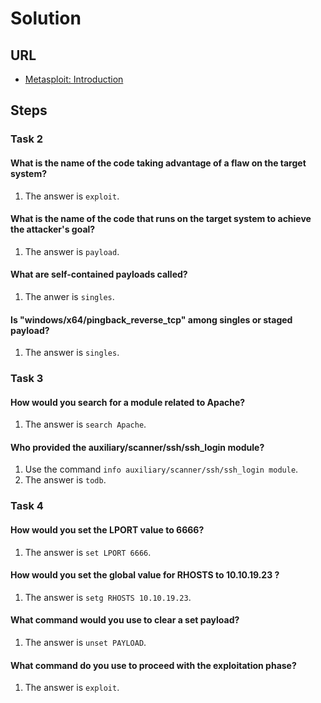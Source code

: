 # Solution

## URL
- [Metasploit: Introduction](https://tryhackme.com/room/metasploitintro)

## Steps

### Task 2
#### What is the name of the code taking advantage of a flaw on the target system?
1. The answer is `exploit`.

#### What is the name of the code that runs on the target system to achieve the attacker's goal?
1. The answer is `payload`.

#### What are self-contained payloads called?
1. The anwer is `singles`.

#### Is "windows/x64/pingback_reverse_tcp" among singles or staged payload?
1. The answer is `singles`.

### Task 3
#### How would you search for a module related to Apache?
1. The answer is `search Apache`.

#### Who provided the auxiliary/scanner/ssh/ssh_login module?
1. Use the command `info auxiliary/scanner/ssh/ssh_login module`.
2. The answer is `todb`.

### Task 4
#### How would you set the LPORT value to 6666?
1. The answer is `set LPORT 6666`.

#### How would you set the global value for RHOSTS  to 10.10.19.23 ?
1. The answer is `setg RHOSTS 10.10.19.23`.

#### What command would you use to clear a set payload?
1. The answer is `unset PAYLOAD`.

#### What command do you use to proceed with the exploitation phase?
1. The answer is `exploit`.